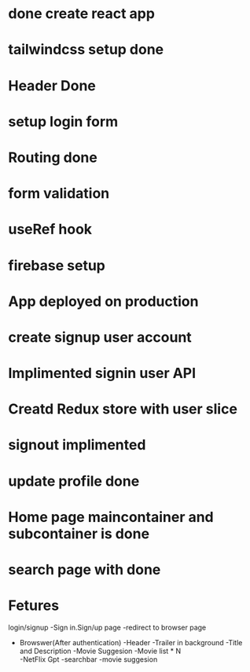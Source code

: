 # done create react app
# tailwindcss setup done
# Header Done
# setup login form
# Routing done
# form validation 
# useRef hook
# firebase setup
# App deployed on production
# create signup user account
# Implimented signin user API
# Creatd Redux store with user slice
# signout implimented
# update profile done
# Home page maincontainer and subcontainer is done
# search page with done
 



# Fetures

login/signup
   -Sign in.Sign/up page
   -redirect to browser page

 - Browswer(After authentication)
    -Header
    -Trailer in background
      -Title and Description
    -Movie Suggesion
      -Movie list * N   
   -NetFlix Gpt
      -searchbar
      -movie suggesion 